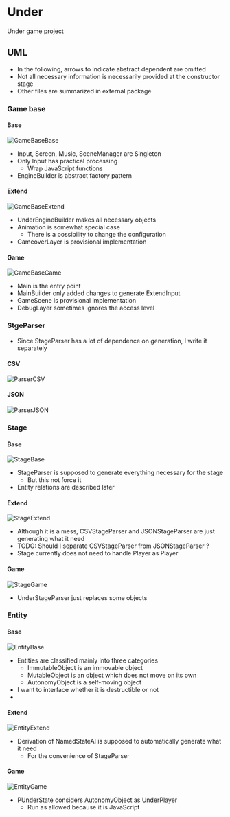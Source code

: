 # Under
Under game project

## UML
- In the following, arrows to indicate abstract dependent are omitted
- Not all necessary information is necessarily provided at the constructor stage
- Other files are summarized in external package

### Game base
#### Base
![GameBaseBase](https://raw.githubusercontent.com/Expine/Under/develop/out/uml/gamebase/Base/GameBaseBase.png)
- Input, Screen, Music, SceneManager are Singleton
- Only Input has practical processing
    - Wrap JavaScript functions
- EngineBuilder is abstract factory pattern

#### Extend
![GameBaseExtend](https://raw.githubusercontent.com/Expine/Under/develop/out/uml/gamebase/Extend/GameBaseExtend.png)
- UnderEngineBuilder makes all necessary objects
- Animation is somewhat special case
    - There is a possibility to change the configuration
- GameoverLayer is provisional implementation

#### Game
![GameBaseGame](https://raw.githubusercontent.com/Expine/Under/develop/out/uml/gamebase/Game/GameBaseGame.png)
- Main is the entry point
- MainBuilder only added changes to generate ExtendInput
- GameScene is provisional implementation
- DebugLayer sometimes ignores the access level

### StgeParser
- Since StageParser has a lot of dependence on generation, I write it separately
#### CSV
![ParserCSV](https://raw.githubusercontent.com/Expine/Under/develop/out/uml/parser/CSV/ParserCSV.png)

#### JSON
![ParserJSON](https://raw.githubusercontent.com/Expine/Under/develop/out/uml/parser/JSON/ParserJSON.png)

### Stage
#### Base
![StageBase](https://raw.githubusercontent.com/Expine/Under/develop/out/uml/stage/Base/StageBase.png)
- StageParser is supposed to generate everything necessary for the stage
    - But this not force it
- Entity relations are described later

#### Extend
![StageExtend](https://raw.githubusercontent.com/Expine/Under/develop/out/uml/stage/Extend/StageExtend.png)
- Although it is a mess, CSVStageParser and JSONStageParser are just generating what it need
- TODO: Should I separate CSVStageParser from JSONStageParser ?
- Stage currently does not need to handle Player as Player

#### Game
![StageGame](https://raw.githubusercontent.com/Expine/Under/develop/out/uml/stage/Game/StageGame.png)
- UnderStageParser just replaces some objects

### Entity
#### Base
![EntityBase](https://raw.githubusercontent.com/Expine/Under/develop/out/uml/entity/Base/EntityBase.png)
- Entities are classified mainly into three categories
    - ImmutableObject is an immovable object
    - MutableObject is an object which does not move on its own
    - AutonomyObject is a self-moving object
- I want to interface whether it is destructible or not
-

#### Extend
![EntityExtend](https://raw.githubusercontent.com/Expine/Under/develop/out/uml/entity/Extend/EntityExtend.png)
- Derivation of NamedStateAI is supposed to automatically generate what it need
    - For the convenience of StageParser

#### Game
![EntityGame](https://raw.githubusercontent.com/Expine/Under/develop/out/uml/entity/Game/EntityGame.png)
- PUnderState considers AutonomyObject as UnderPlayer
    - Run as allowed because it is JavaScript

